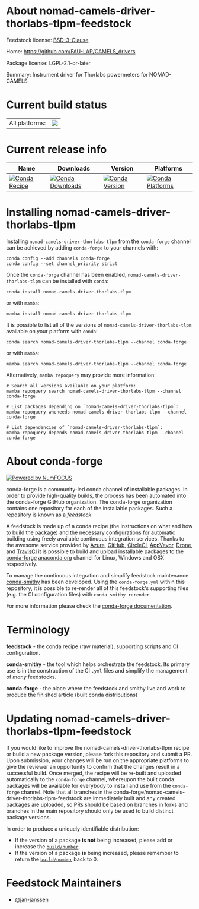 About nomad-camels-driver-thorlabs-tlpm-feedstock
=================================================

Feedstock license: [BSD-3-Clause](https://github.com/conda-forge/nomad-camels-driver-thorlabs-tlpm-feedstock/blob/main/LICENSE.txt)

Home: https://github.com/FAU-LAP/CAMELS_drivers

Package license: LGPL-2.1-or-later

Summary: Instrument driver for Thorlabs powermeters for NOMAD-CAMELS

Current build status
====================


<table><tr><td>All platforms:</td>
    <td>
      <a href="https://dev.azure.com/conda-forge/feedstock-builds/_build/latest?definitionId=20835&branchName=main">
        <img src="https://dev.azure.com/conda-forge/feedstock-builds/_apis/build/status/nomad-camels-driver-thorlabs-tlpm-feedstock?branchName=main">
      </a>
    </td>
  </tr>
</table>

Current release info
====================

| Name | Downloads | Version | Platforms |
| --- | --- | --- | --- |
| [![Conda Recipe](https://img.shields.io/badge/recipe-nomad--camels--driver--thorlabs--tlpm-green.svg)](https://anaconda.org/conda-forge/nomad-camels-driver-thorlabs-tlpm) | [![Conda Downloads](https://img.shields.io/conda/dn/conda-forge/nomad-camels-driver-thorlabs-tlpm.svg)](https://anaconda.org/conda-forge/nomad-camels-driver-thorlabs-tlpm) | [![Conda Version](https://img.shields.io/conda/vn/conda-forge/nomad-camels-driver-thorlabs-tlpm.svg)](https://anaconda.org/conda-forge/nomad-camels-driver-thorlabs-tlpm) | [![Conda Platforms](https://img.shields.io/conda/pn/conda-forge/nomad-camels-driver-thorlabs-tlpm.svg)](https://anaconda.org/conda-forge/nomad-camels-driver-thorlabs-tlpm) |

Installing nomad-camels-driver-thorlabs-tlpm
============================================

Installing `nomad-camels-driver-thorlabs-tlpm` from the `conda-forge` channel can be achieved by adding `conda-forge` to your channels with:

```
conda config --add channels conda-forge
conda config --set channel_priority strict
```

Once the `conda-forge` channel has been enabled, `nomad-camels-driver-thorlabs-tlpm` can be installed with `conda`:

```
conda install nomad-camels-driver-thorlabs-tlpm
```

or with `mamba`:

```
mamba install nomad-camels-driver-thorlabs-tlpm
```

It is possible to list all of the versions of `nomad-camels-driver-thorlabs-tlpm` available on your platform with `conda`:

```
conda search nomad-camels-driver-thorlabs-tlpm --channel conda-forge
```

or with `mamba`:

```
mamba search nomad-camels-driver-thorlabs-tlpm --channel conda-forge
```

Alternatively, `mamba repoquery` may provide more information:

```
# Search all versions available on your platform:
mamba repoquery search nomad-camels-driver-thorlabs-tlpm --channel conda-forge

# List packages depending on `nomad-camels-driver-thorlabs-tlpm`:
mamba repoquery whoneeds nomad-camels-driver-thorlabs-tlpm --channel conda-forge

# List dependencies of `nomad-camels-driver-thorlabs-tlpm`:
mamba repoquery depends nomad-camels-driver-thorlabs-tlpm --channel conda-forge
```


About conda-forge
=================

[![Powered by
NumFOCUS](https://img.shields.io/badge/powered%20by-NumFOCUS-orange.svg?style=flat&colorA=E1523D&colorB=007D8A)](https://numfocus.org)

conda-forge is a community-led conda channel of installable packages.
In order to provide high-quality builds, the process has been automated into the
conda-forge GitHub organization. The conda-forge organization contains one repository
for each of the installable packages. Such a repository is known as a *feedstock*.

A feedstock is made up of a conda recipe (the instructions on what and how to build
the package) and the necessary configurations for automatic building using freely
available continuous integration services. Thanks to the awesome service provided by
[Azure](https://azure.microsoft.com/en-us/services/devops/), [GitHub](https://github.com/),
[CircleCI](https://circleci.com/), [AppVeyor](https://www.appveyor.com/),
[Drone](https://cloud.drone.io/welcome), and [TravisCI](https://travis-ci.com/)
it is possible to build and upload installable packages to the
[conda-forge](https://anaconda.org/conda-forge) [anaconda.org](https://anaconda.org/)
channel for Linux, Windows and OSX respectively.

To manage the continuous integration and simplify feedstock maintenance
[conda-smithy](https://github.com/conda-forge/conda-smithy) has been developed.
Using the ``conda-forge.yml`` within this repository, it is possible to re-render all of
this feedstock's supporting files (e.g. the CI configuration files) with ``conda smithy rerender``.

For more information please check the [conda-forge documentation](https://conda-forge.org/docs/).

Terminology
===========

**feedstock** - the conda recipe (raw material), supporting scripts and CI configuration.

**conda-smithy** - the tool which helps orchestrate the feedstock.
                   Its primary use is in the construction of the CI ``.yml`` files
                   and simplify the management of *many* feedstocks.

**conda-forge** - the place where the feedstock and smithy live and work to
                  produce the finished article (built conda distributions)


Updating nomad-camels-driver-thorlabs-tlpm-feedstock
====================================================

If you would like to improve the nomad-camels-driver-thorlabs-tlpm recipe or build a new
package version, please fork this repository and submit a PR. Upon submission,
your changes will be run on the appropriate platforms to give the reviewer an
opportunity to confirm that the changes result in a successful build. Once
merged, the recipe will be re-built and uploaded automatically to the
`conda-forge` channel, whereupon the built conda packages will be available for
everybody to install and use from the `conda-forge` channel.
Note that all branches in the conda-forge/nomad-camels-driver-thorlabs-tlpm-feedstock are
immediately built and any created packages are uploaded, so PRs should be based
on branches in forks and branches in the main repository should only be used to
build distinct package versions.

In order to produce a uniquely identifiable distribution:
 * If the version of a package **is not** being increased, please add or increase
   the [``build/number``](https://docs.conda.io/projects/conda-build/en/latest/resources/define-metadata.html#build-number-and-string).
 * If the version of a package **is** being increased, please remember to return
   the [``build/number``](https://docs.conda.io/projects/conda-build/en/latest/resources/define-metadata.html#build-number-and-string)
   back to 0.

Feedstock Maintainers
=====================

* [@jan-janssen](https://github.com/jan-janssen/)

